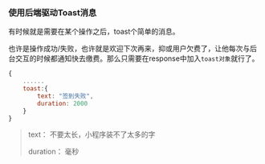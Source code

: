 ### 使用后端驱动Toast消息

有时候就是需要在某个操作之后，toast个简单的消息。

也许是操作成功/失败，也许就是欢迎下次再来，抑或用户欠费了，让他每次与后台交互的时候都通知快去缴费。那么只需要在response中加入`toast对象`就行了。

```javascript
{
    ......
    toast:{
        text: "签到失败", 
        duration: 2000
    }
}
```

> text： 不要太长，小程序装不了太多的字
> 
> duration： 毫秒
